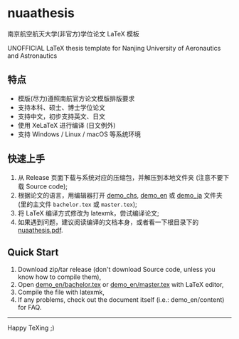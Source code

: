 # nuaathesis

南京航空航天大学(非官方)学位论文 LaTeX 模板

UNOFFICIAL LaTeX thesis template for Nanjing University of Aeronautics and Astronautics

## 特点

* 模版(尽力)遵照南航官方论文模版排版要求
* 支持本科、硕士、博士学位论文
* 支持中文，初步支持英文、日文
* 使用 XeLaTeX 进行编译 (日文例外)
* 支持 Windows / Linux / macOS 等系统环境

## 快速上手

1. 从 Release 页面下载与系统对应的压缩包，并解压到本地文件夹 (注意不要下载 Source code);
2. 根据论文的语言，用编辑器打开 [demo_chs](demo_chs), [demo_en](demo_en) 或 [demo_ja](demo_ja) 文件夹 (里的主文件 `bachelor.tex` 或 `master.tex`);
3. 将 LaTeX 编译方式修改为 latexmk，尝试编译论文;
4. 如果遇到问题，建议阅读编译的文档本身，或者看一下根目录下的 [nuaathesis.pdf](nuaathesis.pdf).

## Quick Start

1. Download zip/tar release (don't download Source code, unless you know how to compile them),
2. Open [demo_en/bachelor.tex](demo_en/bachelor.tex) or [demo_en/master.tex](demo_en/master.tex) with LaTeX editor,
3. Compile the file with latexmk,
4. If any problems, check out the document itself (i.e.: demo_en/content) for FAQ.

---

Happy TeXing ;)
